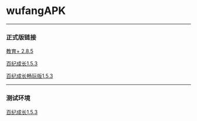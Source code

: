# wufangAPK
------------
### 正式版链接
[教育+ 2.8.5](https://a.app.qq.com/o/simple.jsp?pkgname=com.hj.education)

[百纪成长1.5.3](https://a.app.qq.com/o/simple.jsp?pkgname=com.wufang.mall)

[百纪成长畅玩版1.5.3](https://a.app.qq.com/o/simple.jsp?pkgname=com.wufang.mall.mail)

-------------
### 测试环境
[百纪成长1.5.3](https://www.pgyer.com/05UL)
